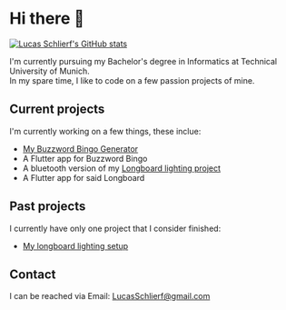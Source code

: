 # Hi there 👋

[![Lucas Schlierf's GitHub stats](https://github-readme-stats.vercel.app/api?username=LSchlierf&count_private=true&show_icons=true&theme=github_dark)](https://github.com/anuraghazra/github-readme-stats)

I'm currently pursuing my Bachelor's degree in Informatics at Technical University of Munich.  
In my spare time, I like to code on a few passion projects of mine.

## Current projects

I'm currently working on a few things, these inclue:

- [My Buzzword Bingo Generator](https://github.com/LSchlierf/Bingo)
- A Flutter app for Buzzword Bingo
- A bluetooth version of my [Longboard lighting project](https://github.com/LSchlierf/Glowboard)
- A Flutter app for said Longboard

## Past projects

I currently have only one project that I consider finished:

- [My longboard lighting setup](https://github.com/LSchlierf/Glowboard)

## Contact

I can be reached via Email: [LucasSchlierf@gmail.com](mailto:LucasSchlierf@gmail.com)

<!--
**LSchlierf/LSchlierf** is a ✨ _special_ ✨ repository because its `README.md` (this file) appears on your GitHub profile.

Here are some ideas to get you started:

- 🔭 I’m currently working on ...
- 🌱 I’m currently learning ...
- 👯 I’m looking to collaborate on ...
- 🤔 I’m looking for help with ...
- 💬 Ask me about ...
- 📫 How to reach me: ...
- 😄 Pronouns: ...
- ⚡ Fun fact: ...
-->

